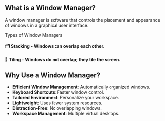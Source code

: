 ## What is a Window Manager?
A window manager is software that controls the placement and appearance of windows in a graphical user interface.

Types of Window Managers

#### 🗂️ Stacking -  Windows can overlap each other.

#### 🧩 Tiling - Windows do not overlap; they tile the screen.

## Why Use a Window Manager?

   - **Efficient Window Management**: Automatically organized windows.
   - **Keyboard Shortcuts**: Faster window control.
   - **Tailored Environment**: Personalize your workspace.
   - **Lightweight**: Uses fewer system resources.
   - **Distraction-Free**: No overlapping windows.
   - **Workspace Management**: Multiple virtual desktops.
